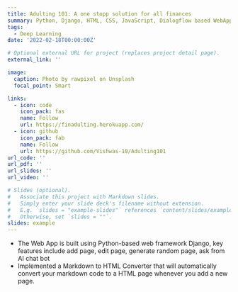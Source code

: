 ```yaml
---
title: Adulting 101: A one stopp solution for all finances
summary: Python, Django, HTML, CSS, JavaScript, Dialogflow based WebApp | Hack36 | IIT Mandi
tags:
  - Deep Learning
date: '2022-02-18T00:00:00Z'

# Optional external URL for project (replaces project detail page).
external_link: ''

image:
  caption: Photo by rawpixel on Unsplash
  focal_point: Smart

links:
  - icon: code
    icon_pack: fas
    name: Follow
    url: https://finadulting.herokuapp.com/
  - icon: github
    icon_pack: fab
    name: Follow
    url: https://github.com/Vishwas-10/Adulting101
url_code: ''
url_pdf: ''
url_slides: ''
url_video: ''

# Slides (optional).
#   Associate this project with Markdown slides.
#   Simply enter your slide deck's filename without extension.
#   E.g. `slides = "example-slides"` references `content/slides/example-slides.md`.
#   Otherwise, set `slides = ""`.
slides: example
---
```

* The Web App is built using Python-based web framework Django, key features include add page, edit page, generate random page, ask from AI chat bot
* Implemented a Markdown to HTML Converter that will automatically convert your markdown code to a HTML page whenever you add a new page.
